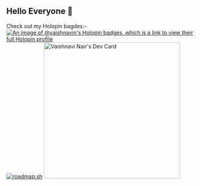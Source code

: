 ## Hello Everyone 👋

<!--
**vaish-navi-n/vaish-navi-n** is a ✨ _special_ ✨ repository because its `README.md` (this file) appears on your GitHub profile.

Here are some ideas to get you started:

- 🔭 I’m currently working on ...
- 🌱 I’m currently learning ...
- 👯 I’m looking to collaborate on ...
- 🤔 I’m looking for help with ...
- 💬 Ask me about ...
- 📫 How to reach me: ...
- 😄 Pronouns: ...
- ⚡ Fun fact: ...
-->
Check out my Holopin bagdes:-
[![An image of @vaishnavin's Holopin badges, which is a link to view their full Holopin profile](https://holopin.me/vaishnavin)](https://holopin.io/@vaishnavin)
[![roadmap.sh](https://roadmap.sh/card/tall/686a9af61ed6bc62a2dc97c7?variant=dark)](https://roadmap.sh)
<a href="https://app.daily.dev/vaishnavinair"><img src="https://api.daily.dev/devcards/v2/r9xMhJDucz4mc09b9Wwcc.png?type=default&r=ccb" width="356" alt="Vaishnavi Nair's Dev Card"/></a>
